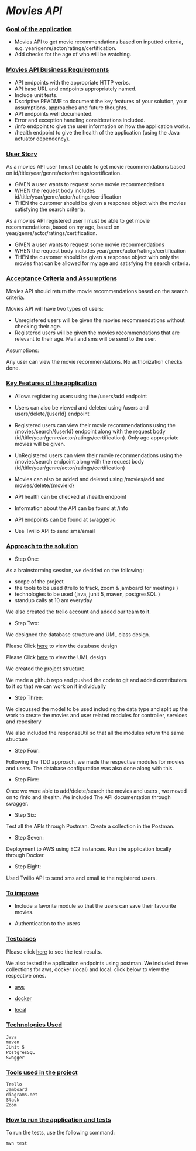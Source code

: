# _Movies API_

### <ins>Goal of the application</ins>

- Movies API to get movie recommendations based on inputted criteria, e.g.
  year/genre/actor/ratings/certification.
- Add checks for the age of who will be watching.

### <ins>Movies API Business Requirements</ins>

- API endpoints with the appropriate HTTP verbs.
- API base URL and endpoints appropriately named.
- Include unit tests.
- Dscriptive README to document the key features of your solution, your assumptions, approaches
  and future thoughts.
- API endpoints well documented.
- Error and exception handling considerations included.
- /info endpoint to give the user information on how the application works.
- /health endpoint to give the health of the application (using the Java actuator dependency).

### <ins>User Story</ins>

As a movies API user
I must be able to get movie recommendations based on id/title/year/genre/actor/ratings/certification.

- GIVEN a user wants to request some movie recommendations
- WHEN the request body includes id/title/year/genre/actor/ratings/certification
- THEN the customer should be given a response object with the movies satisfying the search criteria.

As a movies API registered user
I must be able to get movie recommendations ,based on my age, based on year/genre/actor/ratings/certification.

- GIVEN a user wants to request some movie recommendations
- WHEN the request body includes year/genre/actor/ratings/certification
- THEN the customer should be given a response object with only the movies that can be allowed for my age and
  satisfying the search criteria.


### <ins>Acceptance Criteria and Assumptions</ins>

Movies API should return the movie recommendations based on the search criteria.

Movies API will have two types of users:
- Unregistered users will be given the movies recommendations without checking their age.
- Registered users will be given the movies recommendations that are relevant to their age.
  Mail and sms will be send to the user.
  
Assumptions:

Any user can view the movie recommendations. No authorization checks done.

### <ins>Key Features of the application</ins>

- Allows registering users using the /users/add endpoint

- Users can also be viewed and deleted using /users and users/delete/{userId} endpoint

- Registered users can view their movie recommendations using the /movies/search/{userId} endpoint
  along with the request body (id/title/year/genre/actor/ratings/certification).
  Only age appropriate movies will be given.

- UnRegistered users can view their movie recommendations using the /movies/search endpoint
  along with the request body (id/title/year/genre/actor/ratings/certification)

- Movies can also be added and deleted using  /movies/add and movies/delete/{movieId}

- API health can be checked at /health endpoint

- Information about the API can be found at /info

- API endpoints can be found at swagger.io

- Use Twilio API to send sms/email

### <ins>Approach to the solution</ins>

- Step One:

As a brainstorming session, we decided on the following:

- scope of the project
- the tools to be used (trello to track, zoom & jamboard for meetings )
- technologies to be used (java, junit 5, maven, postgresSQL )
- standup calls at 10 am everyday

We also created the trello account and added our team to it.

- Step Two:

We designed the database structure and UML class design.

Please Click [here](https://htmlpreview.github.io/?https://github.com/archanajl/movies/blob/master/docs/Postgres_Table_Design.png) to view the database design

Please Click [here](https://htmlpreview.github.io/?https://github.com/archanajl/movies/blob/master/docs/Movies-UML-Design.png) to view the UML design

We created the project structure.

We made a github repo and pushed the code to git and added contributors to it
so that we can work on it individually


- Step Three:

We discussed the model to be used including the data type and split up the work to create the movies and user
related modules for controller, services and repository

We also included the responseUtil so that all the modules return the same structure

- Step Four:

Following the TDD approach, we made the respective modules for movies and users.
The database configuration was also done along with this.

- Step Five:

Once we were able to add/delete/search the movies and users , we moved on to /info and /health.
We included The API documentation through swagger.

- Step Six:

Test all the APIs through Postman. Create a collection in the Postman.

- Step Seven:
  
Deployment to AWS using EC2 instances. Run the application locally through Docker.

- Step Eight:

Used Twilio API to send sms and email to the registered users.

### <ins> To improve </ins>

- Include a favorite module so that the users can save their favourite movies.

- Authentication to the users

### <ins> Testcases </ins>

Please click [here](https://htmlpreview.github.io/?https://github.com/archanajl/movies/blob/master/docs/Test%20Results%20-%20MoviesAPI.html) to see the test results.

We also tested the application endpoints using postman.
We included three collections for aws, docker (local) and local. click below to view the respective ones.
  
  - [aws](https://htmlpreview.github.io/?https://github.com/archanajl/movies/blob/master/docs/Movies%20API%20-%20aws.postman_collection.json)

  - [docker](https://htmlpreview.github.io/?https://github.com/archanajl/movies/blob/master/docs/Movies%20API%20-%20docker.postman_collection.json)

  - [local](https://htmlpreview.github.io/?https://github.com/archanajl/movies/blob/master/docs/Movies%20API%20-%20local.postman_collection.json)
### <ins>Technologies Used</ins>

    Java
    maven
    JUnit 5
    PostgresSQL
    Swagger


### <ins>Tools used in the project</ins>

    Trello
    Jamboard
    diagrams.net
    Slack
    Zoom


### <ins>How to run the application and tests</ins>

To run the tests, use the following command:

    mvn test
    
